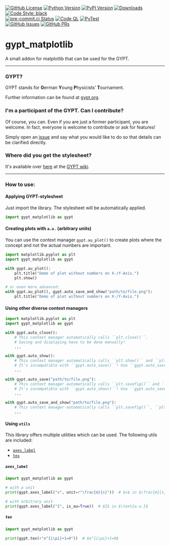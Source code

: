 [![GitHub License](https://img.shields.io/github/license/AlbertUnruh/gypt-matplotlib)](https://github.com/AlbertUnruh/gypt-matplotlib/blob/develop/LICENSE)
[![Python Version](https://img.shields.io/pypi/pyversions/gypt_matplotlib.svg?style=flat&label=Python&logo=Python)](https://python.org)
[![PyPI Version](https://img.shields.io/pypi/v/gypt_matplotlib?label=PyPi)](https://pypi.org/project/gypt_matplotlib/)
[![Downloads](https://static.pepy.tech/personalized-badge/gypt_matplotlib?period=total&units=international_system&left_color=grey&right_color=brightgreen&left_text=Downloads)](https://pepy.tech/project/gypt_matplotlib)
[![Code Style: black](https://img.shields.io/badge/code%20style-black-000000.svg)](https://github.com/psf/black)
</br>
[![pre-commit.ci Status](https://results.pre-commit.ci/badge/github/AlbertUnruh/gypt-matplotlib/develop.svg)](https://results.pre-commit.ci/latest/github/AlbertUnruh/gypt-matplotlib/develop)
[![Code QL](https://img.shields.io/github/actions/workflow/status/AlbertUnruh/gypt-matplotlib/.github%2Fworkflows%2Fcodeql.yml?branch=develop&logo=github&label=CodeQL)](https://github.com/AlbertUnruh/gypt-matplotlib/actions/workflows/codeql.yml)
[![PyTest](https://img.shields.io/github/actions/workflow/status/AlbertUnruh/gypt-matplotlib/.github%2Fworkflows%2Fpytest.yml?branch=develop&logo=github&label=pytest)](https://github.com/AlbertUnruh/gypt-matplotlib/actions/workflows/pytest.yml)
</br>
[![GitHub Issues](https://img.shields.io/github/issues-raw/AlbertUnruh/gypt-matplotlib)](https://github.com/AlbertUnruh/gypt-matplotlib/issues)
[![GitHub PRs](https://img.shields.io/github/issues-pr-raw/AlbertUnruh/gypt-matplotlib)](https://github.com/AlbertUnruh/gypt-matplotlib/pulls)


# gypt_matplotlib
A small addon for matplotlib that can be used for the GYPT.


---

### GYPT?
GYPT stands for **G**erman **Y**oung **P**hysicists’ **T**ournament.

Further information can be found at [gypt.org][].


### I'm a participant of the GYPT. Can I contribute?
Of course, you can.
Even if you are just a former participant, you are welcome.
In fact, everyone is welcome to contribute or ask for features!

Simply open an [issue][] and say what you would like to do so that details can be clarified directly.


[issue]: https://github.com/AlbertUnruh/gypt-matplotlib/issues


### Where did you get the stylesheet?
It's available over [here][stylesheet] at the [GYPT wiki][wiki].


[gypt.org]: https://gypt.org
[wiki]: https://wiki.gypt.org
[stylesheet]: https://wiki.gypt.org/index.php/Python/stylesheet


---

### How to use:

#### Applying GYPT-stylesheet
Just import the library. The stylesheet will be automatically applied.
```python
import gypt_matplotlib as gypt
```

#### Creating plots with ``a.u.`` (arbitrary units)
You can use the context manager ``gypt.au_plot()``
to create plots where the concept and not the actual numbers are important.
```python
import matplotlib.pyplot as plt
import gypt_matplotlib as gypt

with gypt.au_plot():
    plt.title("Demo of plot without numbers on X-/Y-Axis.")
    plt.show()

# or even more advanced:
with gypt.au_plot(), gypt.auto_save_and_show("path/to/file.png"):
    plt.title("Demo of plot without numbers on X-/Y-Axis.")
```

#### Using other diverse context managers
```python
import matplotlib.pyplot as plt
import gypt_matplotlib as gypt

with gypt.auto_close():
    # This context manager automatically calls ``plt.close()``.
    # Saving and displaying have to be done manually!
    ...

with gypt.auto_show():
    # This context manager automatically calls ``plt.show()`` and ``plt.close()``.
    # It's incompatible with ``gypt.auto_save()``! Use ``gypt.auto_save_and_show()`` instead!
    ...

with gypt.auto_save("path/to/file.png"):
    # This context manager automatically calls ``plt.savefig()`` and ``plt.close()``.
    # It's incompatible with ``gypt.auto_show()``! Use ``gypt.auto_save_and_show()`` instead!
    ...

with gypt.auto_save_and_show("path/to/file.png"):
    # This context manager automatically calls ``plt.savefig()``, ``plt.show()`` and ``plt.close()``.
    ...
```

#### Using ``utils``
This library offers multiple utilities which can be used.
The following utils are included:
- [``axes_label``](#axes_label)
- [``tex``](#tex)

##### ``axes_label``
```python
import gypt_matplotlib as gypt

# with a unit
print(gypt.axes_label("v", unit=r"\frac{m}{s}"))  # $v$ in $\frac{m}{s}$

# with arbitrary unit
print(gypt.axes_label("I", is_au=True))  # $I$ in $\text{a.u.}$
```

##### ``tex``
```python
import gypt_matplotlib as gypt

print(gypt.tex(r"e^{i\pi}+1=0"))  # $e^{i\pi}+1=0$
```
